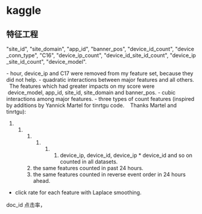 # kaggle

## 特征工程

"site_id", "site_domain", "app_id", "banner_pos", "device_id_count", "device_conn_type", "C16", "device_ip_count", "device_id_site_id_count", "device_ip_site_id_count", "device_model".





\- hour, device_ip and C17 were removed from my feature set, because they did not help.
\- quadratic interactions between major features and all others.
  The features which had greater impacts on my score were 
                 device_model, app_id, site_id, site_domain and banner_pos.
\- cubic interactions among major features.
\- three types of count features (inspired by additions by Yannick Martel for tinrtgu code.    Thanks Martel and tinrtgu):

1. 1. 1. 1. 1. 1. device_ip, device_id, device_ip * device_id and so on counted in all datasets.
      2. the same features counted in past 24 hours.
      3. the same features counted in reverse event order in 24 hours ahead.

- click rate for each feature with Laplace smoothing.



doc_id 点击率，  



